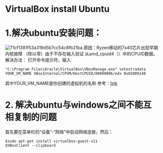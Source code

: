 # VirtualBox install Ubuntu
# 1.解决ubuntu安装问题：
![71cf1381f53a319d5b7cc54c8fb21ba](https://github.com/JoyJoyWang/algorithm_notes/assets/67251304/95358063-620e-4b41-928b-913a445d6aeb)
原因：Ryzen移动的7x40芯片出现早期内核故障 （除以零）由于不存在输入验证 从amd_cpuid4（）中的CPUID数据。
解决办法：
打开命令提示符，输入
```
"C:\Program Files\Oracle\VirtualBox\VBoxManage.exe" setextradata  YOUR_VM_NAME VBoxInternal/CPUM/HostCPUID/80000006/edx 0x02009140   
```
其中YOUR_VM_NAME是你创建的虚拟机的名称
参考：[link](https://www.reddit.com/r/ZephyrusG14/comments/14icobc/linux_virtual_machine/)


# 2. 解决ubuntu与windows之间不能互相复制的问题
首先要在菜单栏的“设备”-“网络”中启动网络连接，然后：
```
$sudo apt-get install virtualbox-guest-x11
$VBoxClient --clipboard
```
